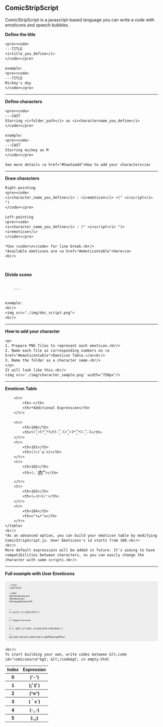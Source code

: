 
ComicStripScript
---

ComicStripScript is a javascript-based language you can write a code with emoticons and speech bubbles.

<div>
	<p><strong>Define the title</strong></p>

	<pre><code>
	---TITLE
	<i>title_you_define</i>
	</code></pre>

	example:
	<pre><code>
	---TITLE
	Mickey's day
	</code></pre>
</div>

<hr/>

<div>
	<p><strong>Define characters</strong></p>

	<pre><code>
	---CAST
	Starring <i>folder_path</i> as <i>charactername_you_define</i>
	</code></pre>

	example:
	<pre><code>
	---CAST
	Starring mickey as M
	</code></pre>

	See more details <a href="#howtoadd">How to add your characters</a>
</div>

<hr/>

<div>
	<p><strong>Draw characters</strong></p>

	Right-pointing
	<pre><code>
	<i>character_name_you_define</i> : <i>emoticon</i> <(" <i>script</i> ")
	</code></pre>

	Left-pointing
	<pre><code>
	<i>character_name_you_define</i> : (" <i>script</i> ")> <i>emoticon</i>
	</code></pre>

	*Use <code>\n</code> for line break.<br/>
	*Available emoticons are <a href="#emoticontable">here</a>
	<br/>

</div>

<div>
	<br/>
	<p><strong>Divide scene</strong></p>
	<pre><code>
	---
	</code></pre>

	example:
	<br/>
	<img src="./img/doc_script.png">
	<br/>
</div>


<hr/>


<div id="howtoadd">
	<p><strong>How to add your character</strong></p>

	<p>
	1. Prepare PNG files to represent each emoticon.<br/>
	2. Name each file as corresponding numbers on <a href="#emoticontable">Emoticon Table.</a><br/>
	3. Name the folder as a character name.<br/>
	</p>
	It will look like this.<br/>
	<img src='./img/character_sample.png' width="750px"/>
</div>

<hr/>

<div id="emoticontable">
	<strong>Emoticon Table</strong>
	<table>
		<tr>
			<th>Index</th>
			<th>Expression</th>
		</tr>
		<tr>
			<th>0</th>
			<th>('-')</th>
		</tr>
		<tr>
			<th>1</th>
			<th>(;ﾟﾛﾟ)</th>
		</tr>
		<tr>
			<th>2</th>
			<th>(^o^)</th>
		</tr>
		<tr>
			<th>3</th>
			<th>(｀ε´)</th>
		</tr>
		<tr>
			<th>4</th>
			<th>(･_･)</th>
		</tr>
		<tr>
			<th>5</th>
			<th>(:_;)</th>
		</tr>

		<tr>
			<th>-</th>
			<th>*Additional Expression</th>
		</tr>

		<tr>
			<th>100</th>
			<th>ʕ•̫͡•ʕ*̫͡*ʕ•͓͡•ʔ-̫͡-ʕ•̫͡•ʔ*̫͡*ʔ-̫͡-ʔ</th>
		</tr>
		<tr>
			<th>101</th>
			<th>((⊂(`ω´∩)</th>
		</tr>
		<tr>
			<th>102</th>
			<th>(;´༎ຶД༎ຶ`)</th>
		</tr>
		<tr>
			<th>103</th>
			<th>(๑˃̶ꇴ˂̶)♪⁺</th>
		</tr>
		<tr>
			<th>104</th>
			<th>ฅ^•ﻌ•^ฅ</th>
		</tr>
	</table>
	<br/>
	*As an advanced option, you can build your emoticon table by modifying ComicStripScript.js. User Emoticons's id starts from 100.<br/>
	<br/>
	More default expressions will be added in future. It's aiming to have compatibilities between characters, so you can easily change the character with same scripts.<br/>
</div>

<hr/>

<div>
	<strong>Full example with User Emoticons</strong><br/>
	<br/>
	<img src="./img/doc_full.png">
	<br/>


	<br/>
	To start building your own, write codes between &lt;code id="comicsource"&gt; &lt;/code&gt; in empty.html
</div>


